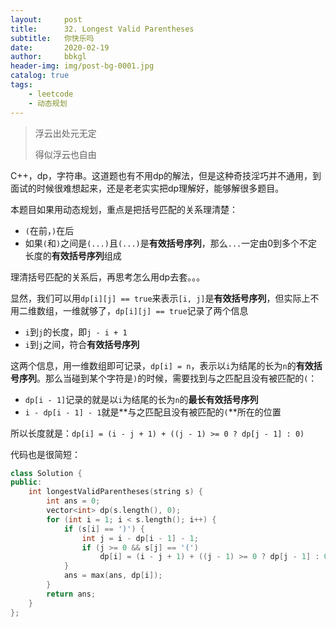 ```yaml
---
layout:     post
title:      32. Longest Valid Parentheses
subtitle:   你快乐吗
date:       2020-02-19
author:     bbkgl
header-img: img/post-bg-0001.jpg
catalog: true
tags:
    - leetcode
    - 动态规划
---
```


>浮云出处元无定
>
>得似浮云也自由

C++，dp，字符串。这道题也有不用dp的解法，但是这种奇技淫巧并不通用，到面试的时候很难想起来，还是老老实实把dp理解好，能够解很多题目。

本题目如果用动态规划，重点是把括号匹配的关系理清楚：

- `(`在前，`)`在后
- 如果`(`和`)`之间是`(...)`且`(...)`是**有效括号序列**，那么`...`一定由0到多个不定长度的**有效括号序列**组成

理清括号匹配的关系后，再思考怎么用dp去套。。。

显然，我们可以用`dp[i][j] == true`来表示`[i, j]`是**有效括号序列**，但实际上不用二维数组，一维就够了，`dp[i][j] == true`记录了两个信息

- `i`到`j`的长度，即`j - i + 1`
- `i`到`j`之间，符合**有效括号序列**

这两个信息，用一维数组即可记录，`dp[i] = n`，表示以`i`为结尾的长为`n`的**有效括号序列**。那么当碰到某个字符是`)`的时候，需要找到与之匹配且没有被匹配的`(`：

- `dp[i - 1]`记录的就是以`i`为结尾的长为`n`的**最长有效括号序列**
- `i - dp[i - 1] - 1`就是**与之匹配且没有被匹配的`(`**所在的位置

所以长度就是：`dp[i] = (i - j + 1) + ((j - 1) >= 0 ? dp[j - 1] : 0)`

代码也是很简短：

```cpp
class Solution {
public:
    int longestValidParentheses(string s) {
        int ans = 0;
        vector<int> dp(s.length(), 0);
        for (int i = 1; i < s.length(); i++) {
            if (s[i] == ')') {
                int j = i - dp[i - 1] - 1;
                if (j >= 0 && s[j] == '(') 
                    dp[i] = (i - j + 1) + ((j - 1) >= 0 ? dp[j - 1] : 0);
            }
            ans = max(ans, dp[i]);
        }
        return ans;
    }
};
```

